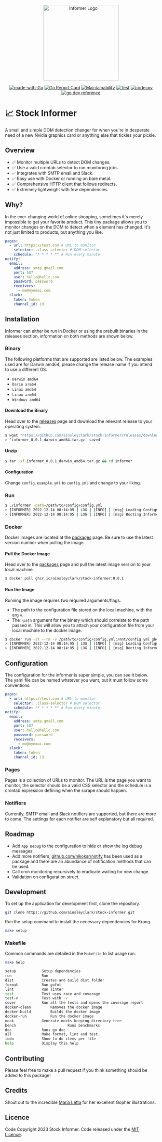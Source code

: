 <div align="center">
<img height="250" src="res/logo.svg" alt="Informer Logo" />

[![made-with-Go](https://img.shields.io/badge/Made%20with-Go-1f425f.svg)](http://golang.org)
[![Go Report Card](https://goreportcard.com/badge/github.com/ainsleyclark/stock-informer)](https://goreportcard.com/report/github.com/ainsleyclark/stock-informer)
[![Maintainability](https://api.codeclimate.com/v1/badges/1662c0c688e78fa33a2c/maintainability)](https://codeclimate.com/github/ainsleyclark/stock-informer/maintainability)
[![Test](https://github.com/ainsleyclark/stock-informer/actions/workflows/test.yml/badge.svg?branch=master)](https://github.com/ainsleyclark/stock-informer/actions/workflows/test.yml)
[![codecov](https://codecov.io/gh/ainsleyclark/stock-informer/branch/master/graph/badge.svg?token=70fTUSyXxJ)](https://codecov.io/gh/ainsleyclark/stock-informer)
[![go.dev reference](https://img.shields.io/badge/go.dev-reference-007d9c?logo=go&logoColor=white&style=flat)](https://pkg.go.dev/github.com/ainsleyclark/stock-informer)

</div>

# 📈 Stock Informer

A small and simple DOM detection changer for when you're in desperate need of a new Nvidia graphics card or anything
else that tickles your pickle.

## Overview

- ✅ Monitor multiple URLs to detect DOM changes.
- ✅ Use a valid crontab selector to run monitoring jobs.
- ✅ Integrates with SMTP email and Slack.
- ✅ Easy use with Docker or running on bare metal.
- ✅ Comprehensive HTTP client that follows redirects.
- ✅ Extremely lightweight with few dependencies.

## Why?

In the ever-changing world of online shopping, sometimes it's merely impossible to get your favorite product. This tiny
package allows you to monitor changes on the DOM to detect when a element has changed. It's not just limited to
products, but anything you like.

```yaml
pages:
  - url: https://test.com # URL to monitor
    selector: .class-selector # DOM selector
    schedule: "* * * * *" # Run every minute
notify:
  email:
    address: smtp.gmail.com
    port: 587
    user: hello@hello.com
    password: password
    receivers:
      - me@myemai.com
  slack:
    token: token
    channel_id: id
```

## Installation

Informer can either be run in Docker or using the prebuilt binaries in the releases section, information on both methods
are shown below.

### Binary

The following platforms that are supported are listed below. The examples used are for Darwin amd64, please change the
release name if you intend to use a different OS.

- `Darwin amd64`
- `Darin arm64`
- `Linux amd64`
- `Linux arm64`
- `Windows amd64`

#### Download the Binary

Head over to the [releases](https://github.com/ainsleyclark/stock-informer/releases/) page and download the relevant
release to your operating system.

```bash
$ wget "https://github.com/ainsleyclark/stock-informer/releases/download/v0.0.1/informer_0.0.1_darwin_amd64.tar.gz"
> ‘informer_0.0.1_darwin_amd64.tar.gz’ saved
```

#### Unzip

```bash
$ tar -xf informer_0.0.1_darwin_amd64.tar.gz && cd informer
```

#### Configuration

Change `config.example.yml` to `config.yml` and change to your liking.

### Run

```bash
$ ./informer -path=/path/to/config/config.yml
> [INFORMER] 2022-12-14 08:14:05 | LOG | [INFO] | [msg] Loading Configuration
> [INFORMER] 2022-12-14 08:14:05 | LOG | [INFO] | [msg] Booting Informer
```

### Docker

Docker images are located at
the [packages](https://github.com/ainsleyclark/stock-informer/pkgs/container/stock-informer) page. Be sure to use the
latest version number when pulling the image.

#### Pull the Docker Image

Head over to the [packages](https://github.com/ainsleyclark/stock-informer/pkgs/container/stock-informer) page and pull
the latest image version to your local machine.

```bash
$ docker pull ghcr.io/ainsleyclark/stock-informer:0.0.1
```

#### Run the Image

Running the image requires two required arguments/flags.

- The path to the configuration file stored on the local machine, with the arg `v`.
- The `-path` argument for the binary which should correlate to the path passed in. This will allow you to attach your
	configuration file from your local machine to the docker image.

```bash
$ docker run -it --rm -v /path/to/config/config.yml:/mnt/config.yml ghcr.io/ainsleyclark/stock-informer:0.0.1 -path=/mnt/config.yml
> [INFORMER] 2022-12-14 08:14:05 | LOG | [INFO] | [msg] Loading Configuration
> [INFORMER] 2022-12-14 08:14:05 | LOG | [INFO] | [msg] Booting Informer
```

## Configuration

The configuration for the informer is super simple, you can see it below. The yaml file can be named whatever you want,
but it must follow some conventions.

```yaml
pages:
  - url: https://test.com # URL to monitor
    selector: .class-selector # DOM selector
    schedule: "* * * * *" # Run every minute
notify:
  email:
    address: smtp.gmail.com
    port: 587
    user: hello@hello.com
    password: password
    receivers:
      - me@myemai.com
  slack:
    token: token
    channel_id: id
```

### Pages

Pages is a collection of URLs to monitor. The URL is the page you want to monitor, the selector should be a valid CSS
selector and the schedule is a crontab expression defining when the scrape should happen.

### Notifiers

Currently, SMTP email and Slack notifiers are supported, but there are more to come. The settings for each notifier are
self explanatory but all required.

## Roadmap

- Add `App Debug` to the configuration to hide or show the log debug messages.
- Add more notifiers, [github.com/nikoksr/notify](https://github.com/nikoksr/notify) has been used as a package and
	there are an abundance of notification methods that can be used.
- Call cron monitoring recursively to eradicate waiting for new change.
- Validation on configuration struct.

## Development

To set up the application for development first, clone the repository.

```bash
git clone https://github.com/ainsleyclark/stock-informer.git
```

Run the setup command to install the necessary dependencies for Krang.

```bash
make setup
```

### Makefile

Common commands are detailed in the `Makefile` to list usage run:

```bash
make help

setup            Setup dependencies
run              Run
dist             Creates and build dist folder
format           Run gofmt
lint             Run linter
test             Test uses race and coverage
test-v           Test with -v
cover            Run all the tests and opens the coverage report
docker-clean		 Removes the docker image
docker-build 		 Builds the docker image
docker-run			 Run the docker image
mock             Generate mocks keeping directory tree
bench						 Runs benchmarks
doc              Runs go doc
all              Make format, lint and test
todo             Show to-do items per file
help             Display this help
```

## Contributing

Please feel free to make a pull request if you think something should be added to this package!

## Credits

Shout out to the incredible [Maria Letta](https://github.com/MariaLetta) for her excellent Gopher illustrations.

## Licence

Code Copyright 2023 Stock Informer. Code released under the [MIT Licence](LICENSE).


